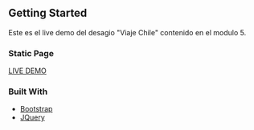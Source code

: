 ## Getting Started

Este es el live demo del desagio "Viaje Chile" contenido en el modulo 5. 

### Static Page
[LIVE DEMO](https://p-laurie.github.io/) 



### Built With

* [Bootstrap](https://getbootstrap.com)
* [JQuery](https://jquery.com)
